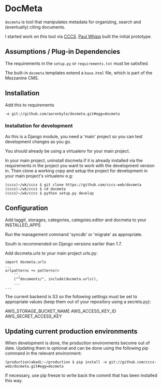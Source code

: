 # DocMeta

`docmeta` is tool that manipulates metadata for organizing, search and (eventually) citing documents.

I started work on this tool via [CCCS](http://crossculturalconuslt.com).  [Paul Whipp](https://github.com/pwhipp) built the initial prototype.



## Assumptions / Plug-in Dependencies

The requirements in the `setup.py` or `requirements.txt` must be satisfied.

The built-in `docmeta` templates extend a `base.html` file, which is part of the Mezzanine CMS.

## Installation

Add this to requirements

```
-e git://github.com/aaronkyle/docmeta.git#egg=docmeta
```

### Installation for development

As this is a Django module, you need a 'main' project so you can test development changes as you go.

You should already be using a virtualenv for your main project.

In your main project, uninstall docmeta if it is already installed via the requirements in the project you want to work with the development
version in. Then clone a working copy and setup the project for development in your main project's virtualenv e.g:

```
(cccs)~/wk/cccs $ git clone https://github.com/cccs-web/docmeta
(cccs)~/wk/cccs $ cd docmeta
(cccs)~/wk/cccs $ python setup.py develop
```

## Configuration

Add taggit, storages, categories, categoies.editor and docmeta to your INSTALLED_APPS

Run the management command 'syncdb' or 'migrate' as appropriate.

South is recommended on Django versions earlier than 1.7.

Add docmeta.urls to your main project urls.py:

```
import docmeta.urls
...
urlpatterns += patterns(<
    '',
    ("^documents/", include(docmeta.urls)),
    ...
...
```

The current backend is S3 so the following settings must be set to appropriate values (keep them out of your repository using a secrets.py):
  
AWS_STORAGE_BUCKET_NAME
AWS_ACCESS_KEY_ID
AWS_SECRET_ACCESS_KEY

## Updating current production environments

When development is done, the production environments become out of date. Updating them is optional and can be done using the following pip command in the relevant environment:

```
(production)abadi:~/production $ pip install -e git://github.com/cccs-web/docmeta.git#egg=docmeta
```

If necessary, use pip freeze to write back the commit that has been installed this way.
